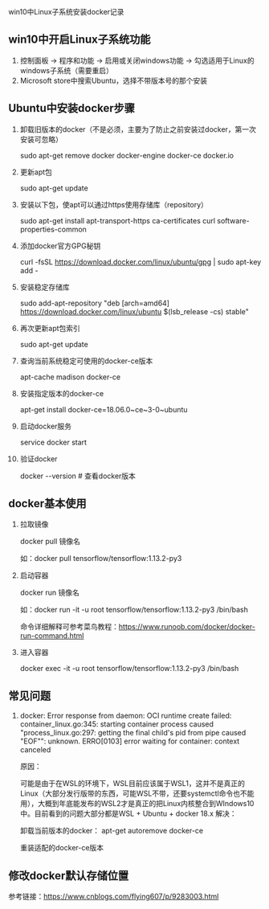 win10中Linux子系统安装docker记录

## win10中开启Linux子系统功能

1. 控制面板 -> 程序和功能 -> 启用或关闭windows功能 -> 勾选适用于Linux的windows子系统（需要重启）
2. Microsoft store中搜索Ubuntu，选择不带版本号的那个安装

## Ubuntu中安装docker步骤

1. 卸载旧版本的docker（不是必须，主要为了防止之前安装过docker，第一次安装可忽略）

   sudo apt-get remove docker docker-engine docker-ce docker.io

2. 更新apt包

   sudo apt-get update

3. 安装以下包，使apt可以通过https使用存储库（repository）

   sudo apt-get install apt-transport-https ca-certificates  curl   software-properties-common

4. 添加docker官方GPG秘钥

   curl -fsSL https://download.docker.com/linux/ubuntu/gpg | sudo apt-key add -

5. 安装稳定存储库

   sudo add-apt-repository  "deb [arch=amd64] https://download.docker.com/linux/ubuntu $(lsb_release -cs)  stable"

6. 再次更新apt包索引

   sudo apt-get update

7. 查询当前系统稳定可使用的docker-ce版本

   apt-cache madison docker-ce

9. 安装指定版本的docker-ce

   apt-get install docker-ce=18.06.0~ce~3-0~ubuntu

10. 启动docker服务

    service docker start

11. 验证docker

    docker --version    # 查看docker版本

## docker基本使用

1. 拉取镜像

   docker pull 镜像名         

   如：docker pull tensorflow/tensorflow:1.13.2-py3

2. 启动容器

   docker run 镜像名

   如：docker run -it -u root  tensorflow/tensorflow:1.13.2-py3 /bin/bash

   命令详细解释可参考菜鸟教程：https://www.runoob.com/docker/docker-run-command.html

3. 进入容器

   docker exec -it -u root tensorflow/tensorflow:1.13.2-py3 /bin/bash

   

## 常见问题

1. docker: Error response from daemon: OCI runtime create failed: container_linux.go:345: starting container process caused "process_linux.go:297: getting the final child's pid from pipe caused \"EOF\"": unknown.
   ERRO[0103] error waiting for container: context canceled

   原因：

   可能是由于在WSL的环境下，WSL目前应该属于WSL1，这并不是真正的Linux（大部分发行版带的东西，可能WSL不带，还要systemctl命令也不能用），大概到年底能发布的WSL2才是真正的把Linux内核整合到WIndows10中。目前看到的问题大部分都是WSL + Ubuntu + docker 18.x
   解决：

   卸载当前版本的docker： apt-get autoremove docker-ce

   重装适配的docker-ce版本



## 修改docker默认存储位置

参考链接：https://www.cnblogs.com/flying607/p/9283003.html

